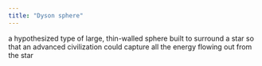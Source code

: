 ```yaml
---
title: "Dyson sphere"
---
```

a hypothesized type of large, thin-walled sphere built to surround a star so that an advanced civilization could capture all the energy flowing out from the star

